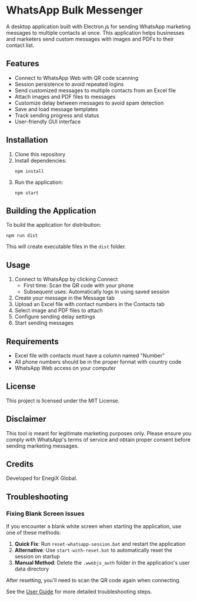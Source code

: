 # WhatsApp Bulk Messenger

A desktop application built with Electron.js for sending WhatsApp marketing messages to multiple contacts at once. This application helps businesses and marketers send custom messages with images and PDFs to their contact list.

## Features

- Connect to WhatsApp Web with QR code scanning
- Session persistence to avoid repeated logins
- Send customized messages to multiple contacts from an Excel file
- Attach images and PDF files to messages
- Customize delay between messages to avoid spam detection
- Save and load message templates
- Track sending progress and status
- User-friendly GUI interface

## Installation

1. Clone this repository
2. Install dependencies:
   ```
   npm install
   ```
3. Run the application:
   ```
   npm start
   ```

## Building the Application

To build the application for distribution:

```
npm run dist
```

This will create executable files in the `dist` folder.

## Usage

1. Connect to WhatsApp by clicking Connect
   - First time: Scan the QR code with your phone
   - Subsequent uses: Automatically logs in using saved session
2. Create your message in the Message tab
3. Upload an Excel file with contact numbers in the Contacts tab
4. Select image and PDF files to attach
5. Configure sending delay settings
6. Start sending messages

## Requirements

- Excel file with contacts must have a column named "Number"
- All phone numbers should be in the proper format with country code
- WhatsApp Web access on your computer

## License

This project is licensed under the MIT License.

## Disclaimer

This tool is meant for legitimate marketing purposes only. Please ensure you comply with WhatsApp's terms of service and obtain proper consent before sending marketing messages.

## Credits

Developed for EnegiX Global.

## Troubleshooting

### Fixing Blank Screen Issues

If you encounter a blank white screen when starting the application, use one of these methods:

1. **Quick Fix**: Run `reset-whatsapp-session.bat` and restart the application
2. **Alternative**: Use `start-with-reset.bat` to automatically reset the session on startup
3. **Manual Method**: Delete the `.wwebjs_auth` folder in the application's user data directory

After resetting, you'll need to scan the QR code again when connecting.

See the [User Guide](USER_GUIDE.md) for more detailed troubleshooting steps.
